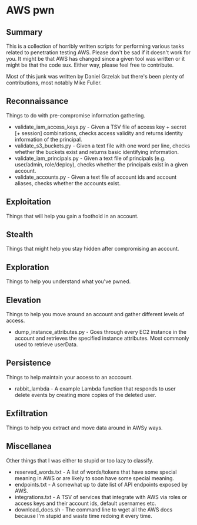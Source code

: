 # AWS pwn

## Summary

This is a collection of horribly written scripts for performing various tasks related to penetration testing AWS. Please don't be sad if it doesn't work for you. It might be that AWS has changed since a given tool was written or it might be that the code sux. Either way, please feel free to contribute.

Most of this junk was written by Daniel Grzelak but there's been plenty of contributions, most notably Mike Fuller.

## Reconnaissance

Things to do with pre-compromise information gathering.

* validate_iam_access_keys.py - Given a TSV file of access key + secret [+ session] combinations, checks access validity and returns identity information of the principal.
* validate_s3_buckets.py - Given a text file with one word per line, checks whether the buckets exist and returns basic identifying information.
* validate_iam_principals.py - Given a text file of principals (e.g. user/admin, role/deploy), checks whether the principals exist in a given account.
* validate_accounts.py - Given a text file of account ids and account aliases, checks whether the accounts exist.

## Exploitation

Things that will help you gain a foothold in an account.

## Stealth

Things that might help you stay hidden after compromising an account.

## Exploration

Things to help you understand what you've pwned.

## Elevation

Things to help you move around an account and gather different levels of access.

* dump_instance_attributes.py - Goes through every EC2 instance in the account and retrieves the specified instance attributes. Most commonly used to retrieve userData.

## Persistence

Things to help maintain your access to an acccount.

* rabbit_lambda - A example Lambda function that responds to user delete events by creating more copies of the deleted user.

## Exfiltration

Things to help you extract and move data around in AWSy ways.

## Miscellanea

Other things that I was either to stupid or too lazy to classify.

* reserved_words.txt - A list of words/tokens that have some special meaning in AWS or are likely to soon have some special meaning.
* endpoints.txt - A somewhat up to date list of API endpoints exposed by AWS.
* integrations.txt - A TSV of services that integrate with AWS via roles or access keys and their account ids, default usernames etc.
* download_docs.sh - The command line to wget all the AWS docs because I'm stupid and waste time redoing it every time.

